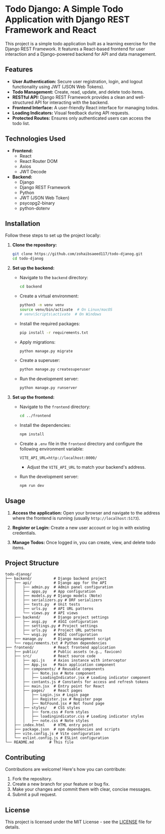 # Todo Django: A Simple Todo Application with Django REST Framework and React

This project is a simple todo application built as a learning exercise for the Django REST Framework. It features a React-based frontend for user interaction and a Django-powered backend for API and data management.

## Features

*   **User Authentication:** Secure user registration, login, and logout functionality using JWT (JSON Web Tokens).
*   **Todo Management:** Create, read, update, and delete todo items.
*   **RESTful API:** Django REST Framework provides a clean and well-structured API for interacting with the backend.
*   **Frontend Interface:** A user-friendly React interface for managing todos.
*   **Loading Indicators:** Visual feedback during API requests.
*   **Protected Routes:** Ensures only authenticated users can access the todo list.

## Technologies Used

*   **Frontend:**
    *   React
    *   React Router DOM
    *   Axios
    *   JWT Decode
*   **Backend:**
    *   Django
    *   Django REST Framework
    *   Python
    *   JWT (JSON Web Token)
    *   psycopg2-binary
    *   python-dotenv

## Installation

Follow these steps to set up the project locally:

1.  **Clone the repository:**

    ```bash
    git clone https://github.com/zohaibsaeed117/todo-djanog.git
    cd todo-djanog
    ```

2.  **Set up the backend:**

    *   Navigate to the `backend` directory:

        ```bash
        cd backend
        ```

    *   Create a virtual environment:

        ```bash
        python3 -m venv venv
        source venv/bin/activate  # On Linux/macOS
        # venv\Scripts\activate  # On Windows
        ```

    *   Install the required packages:

        ```bash
        pip install -r requirements.txt
        ```

    *   Apply migrations:

        ```bash
        python manage.py migrate
        ```

    *   Create a superuser:

        ```bash
        python manage.py createsuperuser
        ```

    *   Run the development server:

        ```bash
        python manage.py runserver
        ```

3.  **Set up the frontend:**

    *   Navigate to the `frontend` directory:

        ```bash
        cd ../frontend
        ```

    *   Install the dependencies:

        ```bash
        npm install
        ```

    *   Create a `.env` file in the `frontend` directory and configure the following environment variable:

        ```
        VITE_API_URL=http://localhost:8000/
        ```

        *   Adjust the `VITE_API_URL` to match your backend's address.

    *   Run the development server:

        ```bash
        npm run dev
        ```

## Usage

1.  **Access the application:** Open your browser and navigate to the address where the frontend is running (usually `http://localhost:5173`).

2.  **Register or Login:** Create a new user account or log in with existing credentials.

3.  **Manage Todos:** Once logged in, you can create, view, and delete todo items.

## Project Structure

```
todo-djanog/
├── backend/          # Django backend project
│   ├── api/          # Django app for the API
│   │   ├── admin.py  # Admin panel configuration
│   │   ├── apps.py   # App configuration
│   │   ├── models.py # Django models (Note)
│   │   ├── serializers.py # DRF serializers
│   │   ├── tests.py  # Unit tests
│   │   ├── urls.py   # API URL patterns
│   │   └── views.py  # API views
│   ├── backend/      # Django project settings
│   │   ├── asgi.py   # ASGI configuration
│   │   ├── settings.py # Project settings
│   │   ├── urls.py   # Project URL patterns
│   │   └── wsgi.py   # WSGI configuration
│   ├── manage.py     # Django management script
│   └── requirements.txt # Python dependencies
├── frontend/         # React frontend application
│   ├── public/       # Public assets (e.g., favicon)
│   ├── src/          # React source code
│   │   ├── api.js    # Axios instance with interceptor
│   │   ├── App.jsx   # Main application component
│   │   ├── components/ # Reusable components
│   │   │   ├── Note.jsx # Note component
│   │   │   ├── LoadingIndicator.jsx # Loading indicator component
│   │   ├── contants.js # Constants for access and refresh tokens
│   │   ├── main.jsx  # Entry point for React
│   │   ├── pages/    # React pages
│   │   │   ├── Login.jsx # Login page
│   │   │   ├── Register.jsx # Register page
│   │   │   ├── NotFound.jsx # Not found page
│   │   ├── styles/   # CSS styles
│   │   │   ├── form.css # Form styles
│   │   │   ├── loadingindicator.css # Loading indicator styles
│   │   │   ├── note.css # Note styles
│   ├── index.html    # HTML entry point
│   ├── package.json  # npm dependencies and scripts
│   ├── vite.config.js # Vite configuration
│   └── eslint.config.js # ESLint configuration
└── README.md       # This file
```

## Contributing

Contributions are welcome! Here's how you can contribute:

1.  Fork the repository.
2.  Create a new branch for your feature or bug fix.
3.  Make your changes and commit them with clear, concise messages.
4.  Submit a pull request.


## License

This project is licensed under the MIT License - see the [LICENSE](LICENSE) file for details.
